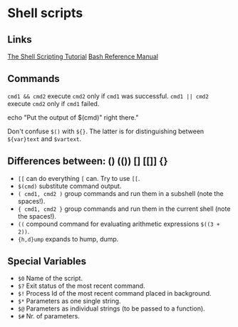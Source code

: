 # Shell scripts

## Links
[The Shell Scripting Tutorial](https://www.shellscript.sh/index.html)
[Bash Reference Manual](https://www.gnu.org/software/bash/manual/bash.html)

## Commands
`cmd1 && cmd2`   execute `cmd2` only if `cmd1` was successful.
`cmd1 || cmd2`   execute `cmd2` only if `cmd1` failed.

echo "Put the output of $(cmd)" right there."

Don't confuse `$()` with `${}`. The latter is for distinguishing between `${var}text` and `$vartext`.

## Differences between: () (()) [] [[]] {}

- `[[` can do everything `[` can. Try to use `[[`.
- `$(cmd)` substitute command output.
- `( cmd1, cmd2 )` group commands and run them in a subshell (note the spaces!).
- `{ cmd1, cmd2 }` group commands and run them in the current shell (note the spaces!).
- `((` compound command for evaluating arithmetic expressions `$((3 + 2))`.
- `{h,d}ump` expands to hump, dump.


## Special Variables

- `$0` Name of the script.
- `$?` Exit status of the most recent command.
- `$!` Process Id of the most recent command placed in background.
- `$*` Parameters as one single string.
- `$@` Parameters as individual strings (to be passed to a function).
- `$#` Nr. of parameters.